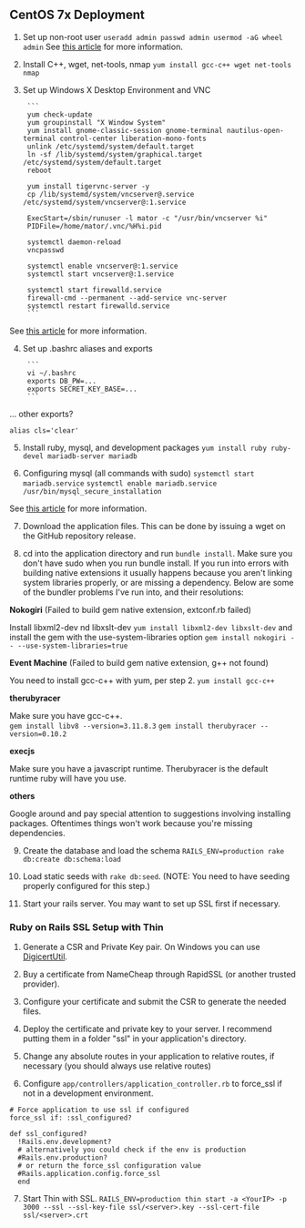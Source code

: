 ## CentOS 7x Deployment
1. Set up non-root user
        ```
        useradd admin
        passwd admin
        usermod -aG wheel admin
        ```
  See [this article](https://access.redhat.com/documentation/en-US/Red_Hat_Enterprise_Linux_OpenStack_Platform/2/html/Getting_Started_Guide/ch02s03.html) for more information.

2. Install C++, wget, net-tools, nmap
`yum install gcc-c++ wget net-tools nmap`

3. Set up Windows X Desktop Environment and VNC

        ```
        yum check-update
        yum groupinstall "X Window System"
        yum install gnome-classic-session gnome-terminal nautilus-open-terminal control-center liberation-mono-fonts
        unlink /etc/systemd/system/default.target
        ln -sf /lib/systemd/system/graphical.target /etc/systemd/system/default.target
        reboot
        
        yum install tigervnc-server -y
        cp /lib/systemd/system/vncserver@.service /etc/systemd/system/vncserver@:1.service
        
        ExecStart=/sbin/runuser -l mator -c "/usr/bin/vncserver %i"
        PIDFile=/home/mator/.vnc/%H%i.pid
        
        systemctl daemon-reload
        vncpasswd
        
        systemctl enable vncserver@:1.service
        systemctl start vncserver@:1.service
        
        systemctl start firewalld.service
        firewall-cmd --permanent --add-service vnc-server
        systemctl restart firewalld.service
        ```

  See [this article](http://www.krizna.com/centos/install-vnc-server-centos-7/) for more information.

4. Set up .bashrc aliases and exports

        ```
        vi ~/.bashrc
        exports DB_PW=...
        exports SECRET_KEY_BASE=...
        ```

  ... other exports?

  `alias cls='clear'`

5. Install ruby, mysql, and development packages
  `yum install ruby ruby-devel mariadb-server mariadb`

6. Configuring mysql (all commands with sudo)
  `systemctl start mariadb.service`
  `systemctl enable mariadb.service`
  `/usr/bin/mysql_secure_installation`

  See [this article](https://support.rackspace.com/how-to/installing-mysql-server-on-centos/) for more information.

7. Download the application files.  This can be done by issuing a wget on the GitHub repository release.

8. cd into the application directory and run `bundle install`.  Make sure you don't have sudo when you run bundle install.
If you run into errors with building native extensions it usually happens because you aren't linking system libraries properly, or are missing a dependency.  Below are some of the bundler problems I've run into, and their resolutions:

  **Nokogiri** (Failed to build gem native extension, extconf.rb failed)
  
  Install libxml2-dev nd libxslt-dev
  `yum install libxml2-dev libxslt-dev`
  and install the gem with the use-system-libraries option
  `gem install nokogiri -- --use-system-libraries=true`
  
  **Event Machine** (Failed to build gem native extension, g++ not found)
  
  You need to install gcc-c++ with yum, per step 2.
  `yum install gcc-c++`
  
  **therubyracer**
  
  Make sure you have gcc-c++.  
  `gem install libv8 --version=3.11.8.3`
  `gem install therubyracer --version=0.10.2`
  
  **execjs**
  
  Make sure you have a javascript runtime.  Therubyracer is the default runtime ruby will have you use.
  
  **others**
  
  Google around and pay special attention to suggestions involving installing packages.  Oftentimes things won't work because you're missing dependencies.

9. Create the database and load the schema
  `RAILS_ENV=production rake db:create db:schema:load`

10. Load static seeds with `rake db:seed`.  (NOTE: You need to have seeding properly configured for this step.)

11. Start your rails server.  You may want to set up SSL first if necessary.


### Ruby on Rails SSL Setup with Thin
1. Generate a CSR and Private Key pair.  On Windows you can use [DigicertUtil](https://www.digicert.com/util/).

2. Buy a certificate from NameCheap through RapidSSL (or another trusted provider).

3. Configure your certificate and submit the CSR to generate the needed files.

4. Deploy the certificate and private key to your server.  I recommend putting them in a folder "ssl" in your application's directory.

5. Change any absolute routes in your application to relative routes, if necessary (you should always use relative routes)

6. Configure `app/controllers/application_controller.rb` to force_ssl if not in a development environment.

```
# Force application to use ssl if configured
force_ssl if: :ssl_configured?

def ssl_configured?
  !Rails.env.development?
  # alternatively you could check if the env is production
  #Rails.env.production?
  # or return the force_ssl configuration value
  #Rails.application.config.force_ssl
  end
```

7. Start Thin with SSL.
`RAILS_ENV=production thin start -a <YourIP> -p 3000 --ssl --ssl-key-file ssl/<server>.key --ssl-cert-file ssl/<server>.crt`
